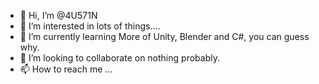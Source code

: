 - 👋 Hi, I’m @4U571N
- 👀 I’m interested in lots of things....
- 🌱 I’m currently learning More of Unity, Blender and C#, you can guess why.
- 💞️ I’m looking to collaborate on nothing probably.
- 📫 How to reach me ...

<!---
4U571N/4U571N is a ✨ special ✨ repository because its `README.md` (this file) appears on your GitHub profile.
You can click the Preview link to take a look at your changes.
--->
